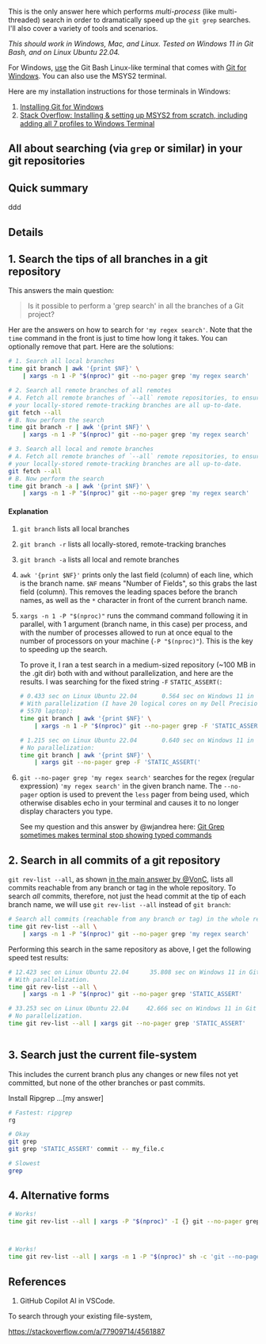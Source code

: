 <!--
GS
Jan. 2024

https://stackoverflow.com/q/15292391/4561887
-->

This is the only answer here which performs _multi-process_ (like multi-threaded) search in order to dramatically speed up the `git grep` searches. I'll also cover a variety of tools and scenarios. 

_This should work in Windows, Mac, and Linux. Tested on Windows 11 in Git Bash, and on Linux Ubuntu 22.04._

For Windows, [use](https://github.com/BurntSushi/ripgrep/issues/411#issuecomment-1917413008) the Git Bash Linux-like terminal that comes with [Git for Windows](https://gitforwindows.org/). You can also use the MSYS2 terminal. 

Here are my installation instructions for those terminals in Windows:
1. [Installing Git for Windows](https://github.com/ElectricRCAircraftGuy/eRCaGuy_dotfiles/issues/27#issue-1950880578)
2. [Stack Overflow: Installing & setting up MSYS2 from scratch, including adding all 7 profiles to Windows Terminal](https://stackoverflow.com/a/77407282/4561887)


## All about searching (via `grep` or similar) in your git repositories


## Quick summary

ddd

## Details


## 1. Search the tips of all branches in a git repository

This answers the main question: 

> Is it possible to perform a 'grep search' in all the branches of a Git project?

Her are the answers on how to search for `'my regex search'`. Note that the `time` command in the front is just to time how long it takes. You can optionally remove that part. Here are the solutions:

```bash
# 1. Search all local branches
time git branch | awk '{print $NF}' \
    | xargs -n 1 -P "$(nproc)" git --no-pager grep 'my regex search'

# 2. Search all remote branches of all remotes
# A. Fetch all remote branches of `--all` remote repositories, to ensure that 
# your locally-stored remote-tracking branches are all up-to-date.
git fetch --all  
# B. Now perform the search
time git branch -r | awk '{print $NF}' \
    | xargs -n 1 -P "$(nproc)" git --no-pager grep 'my regex search'

# 3. Search all local and remote branches
# A. Fetch all remote branches of `--all` remote repositories, to ensure that
# your locally-stored remote-tracking branches are all up-to-date.
git fetch --all
# B. Now perform the search
time git branch -a | awk '{print $NF}' \
    | xargs -n 1 -P "$(nproc)" git --no-pager grep 'my regex search'
```

#### Explanation

1. `git branch` lists all local branches
1. `git branch -r` lists all locally-stored, remote-tracking branches
1. `git branch -a` lists all local and remote branches
1. `awk '{print $NF}'` prints only the last field (column) of each line, which is the branch name. `$NF` means "Number of Fields", so this grabs the last field (column). This removes the leading spaces before the branch names, as well as the `*` character in front of the current branch name.
1. `xargs -n 1 -P "$(nproc)"` runs the command command following it in parallel, with 1 argument (branch name, in this case) per process, and with the number of processes allowed to run at once equal to the number of processors on your machine (`-P "$(nproc)"`). This is the key to speeding up the search. 

    To prove it, I ran a test search in a medium-sized repository (\~100 MB in the .git dir) both with and without parallelization, and here are the results. I was searching for the fixed string `-F` `STATIC_ASSERT(`:

    ```bash
    # 0.433 sec on Linux Ubuntu 22.04       0.564 sec on Windows 11 in Git Bash
    # With parallelization (I have 20 logical cores on my Dell Precision 
    # 5570 laptop):
    time git branch | awk '{print $NF}' \
        | xargs -n 1 -P "$(nproc)" git --no-pager grep -F 'STATIC_ASSERT('

    # 1.215 sec on Linux Ubuntu 22.04       0.640 sec on Windows 11 in Git Bash
    # No parallelization: 
    time git branch | awk '{print $NF}' \
        | xargs git --no-pager grep -F 'STATIC_ASSERT('
    ```

1. `git --no-pager grep 'my regex search'` searches for the regex (regular expression) `'my regex search'` in the given branch name. The `--no-pager` option is used to prevent the `less` pager from being used, which otherwise disables echo in your terminal and causes it to no longer display characters you type.

    See my question and this answer by @wjandrea here: [Git Grep sometimes makes terminal stop showing typed commands](https://stackoverflow.com/a/77904031/4561887)


## 2. Search in all commits of a git repository

`git rev-list --all`, as shown [in the main answer by @VonC](https://stackoverflow.com/a/15293283/4561887), lists all commits reachable from any branch or tag in the whole repository. To search _all_ commits, therefore, not just the head commit at the tip of each branch name, we will use `git rev-list --all` instead of `git branch`:

```bash
# Search all commits (reachable from any branch or tag) in the whole repository
time git rev-list --all \
    | xargs -n 1 -P "$(nproc)" git --no-pager grep 'my regex search'
```

Performing this search in the same repository as above, I get the following speed test results:

```bash
# 12.423 sec on Linux Ubuntu 22.04      35.808 sec on Windows 11 in Git Bash
# With parallelization.
time git rev-list --all \
    | xargs -n 1 -P "$(nproc)" git --no-pager grep 'STATIC_ASSERT'

# 33.253 sec on Linux Ubuntu 22.04     42.666 sec on Windows 11 in Git Bash 
# No parallelization.
time git rev-list --all | xargs git --no-pager grep 'STATIC_ASSERT'



```













## 3. Search just the current file-system

This includes the current branch plus any changes or new files not yet committed, but none of the other branches or past commits. 

Install Ripgrep ...[my answer]

```bash
# Fastest: ripgrep
rg

# Okay
git grep
git grep 'STATIC_ASSERT' commit -- my_file.c

# Slowest
grep
```

## 4. Alternative forms



```bash
# Works!
time git rev-list --all | xargs -P "$(nproc)" -I {} git --no-pager grep 'STATIC_ASSERT' {} -- my_file.c



# Works!
time git rev-list --all | xargs -n 1 -P "$(nproc)" sh -c 'git --no-pager grep "STATIC_ASSERT" "$0" -- my_file.c'
```


## References


1. GitHub Copilot AI in VSCode. 



To search through your existing file-system, 




https://stackoverflow.com/a/77909714/4561887
